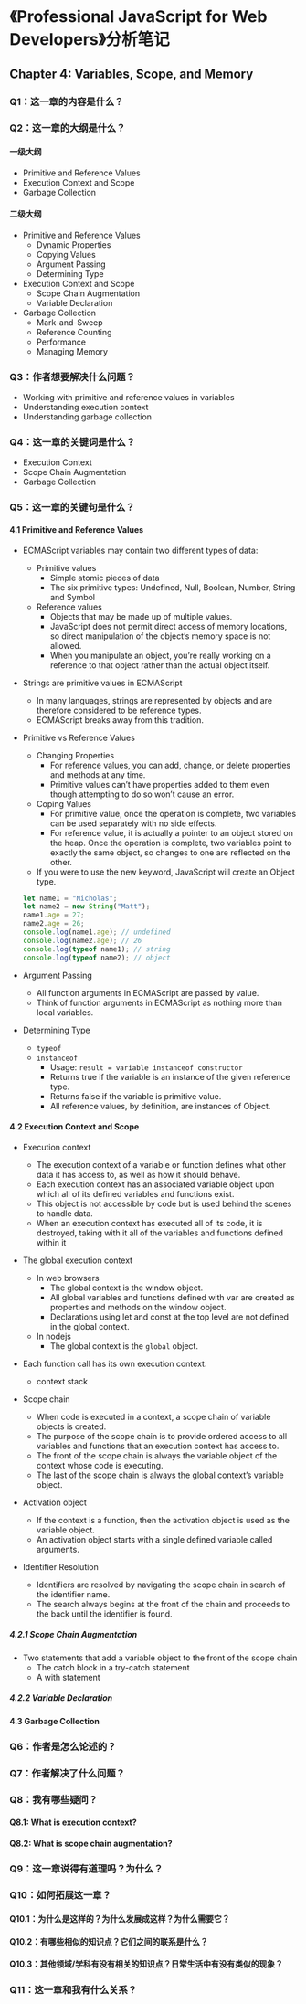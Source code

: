 # 《Professional JavaScript for Web Developers》分析笔记

## Chapter 4: Variables, Scope, and Memory

### Q1：这一章的内容是什么？

### Q2：这一章的大纲是什么？

#### 一级大纲

- Primitive and Reference Values
- Execution Context and Scope
- Garbage Collection

#### 二级大纲

- Primitive and Reference Values
  - Dynamic Properties
  - Copying Values
  - Argument Passing
  - Determining Type
- Execution Context and Scope
  - Scope Chain Augmentation
  - Variable Declaration
- Garbage Collection
  - Mark-and-Sweep
  - Reference Counting
  - Performance
  - Managing Memory

### Q3：作者想要解决什么问题？

- Working with primitive and reference values in variables
- Understanding execution context
- Understanding garbage collection

### Q4：这一章的关键词是什么？

- Execution Context
- Scope Chain Augmentation
- Garbage Collection

### Q5：这一章的关键句是什么？

#### 4.1 Primitive and Reference Values

- ECMAScript variables may contain two different types of data:
  - Primitive values
    - Simple atomic pieces of data
    - The six primitive types: Undefined, Null, Boolean, Number, String and Symbol
  - Reference values
    - Objects that may be made up of multiple values.
    - JavaScript does not permit direct access of memory locations,
      so direct manipulation of the object’s memory space is not allowed.
    - When you manipulate an object,
      you’re really working on a reference to that object rather than the actual object itself.

- Strings are primitive values in ECMAScript
  - In many languages,
    strings are represented by objects and are therefore considered to be reference types.
  - ECMAScript breaks away from this tradition.

- Primitive vs Reference Values
  - Changing Properties
    - For reference values, you can add, change, or delete properties and methods at any time.
    - Primitive values can’t have properties added to them even though attempting to do so won’t cause an error. 
  - Coping Values
    - For primitive value,
      once the operation is complete, two variables can be used separately with no side effects.
    - For reference value, it is actually a pointer to an object stored on the heap.
      Once the operation is complete, two variables point to exactly the same object,
      so changes to one are reflected on the other.
  - If you were to use the new keyword, JavaScript will create an Object type.

  ```javascript
  let name1 = "Nicholas";
  let name2 = new String("Matt");
  name1.age = 27;
  name2.age = 26;
  console.log(name1.age); // undefined
  console.log(name2.age); // 26
  console.log(typeof name1); // string
  console.log(typeof name2); // object
  ```

- Argument Passing
  - All function arguments in ECMAScript are passed by value.
  - Think of function arguments in ECMAScript as nothing more than local variables.

- Determining Type
  - `typeof`
  - `instanceof`
    - Usage: `result = variable instanceof constructor`
    - Returns true if the variable is an instance of the given reference type.
    - Returns false if the variable is primitive value.
    - All reference values, by definition, are instances of Object.

#### 4.2 Execution Context and Scope

- Execution context
  - The execution context of a variable or function defines what other data it has access to,
    as well as how it should behave.
  - Each execution context has an associated variable object upon which all of its defined variables and functions exist.
  - This object is not accessible by code but is used behind the scenes to handle data.
  - When an execution context has executed all of its code, it is destroyed,
    taking with it all of the variables and functions defined within it

- The global execution context
  - In web browsers
    - The global context is the window object.
    - All global variables and functions defined with var are created as properties and methods on the window object.
    - Declarations using let and const at the top level are not defined in the global context.
  - In nodejs
    - The global context is the `global` object.

- Each function call has its own execution context.
  - context stack

- Scope chain
  - When code is executed in a context, a scope chain of variable objects is created.
  - The purpose of the scope chain is to provide ordered access to all variables and functions that an execution context has access to.
  - The front of the scope chain is always the variable object of the context whose code is executing.
  - The last of the scope chain is always the global context’s variable object.

- Activation object
  - If the context is a function, then the activation object is used as the variable object.
  - An activation object starts with a single defined variable called arguments.

- Identifier Resolution
  - Identifiers are resolved by navigating the scope chain in search of the identifier name.
  - The search always begins at the front of the chain and proceeds to the back until the identifier is found.

##### 4.2.1 Scope Chain Augmentation

- Two statements that add a variable object to the front of the scope chain
  - The catch block in a try-catch statement
  - A with statement

##### 4.2.2 Variable Declaration

#### 4.3 Garbage Collection

### Q6：作者是怎么论述的？

### Q7：作者解决了什么问题？

### Q8：我有哪些疑问？

#### Q8.1: What is execution context?

#### Q8.2: What is scope chain augmentation?

### Q9：这一章说得有道理吗？为什么？

### Q10：如何拓展这一章？

#### Q10.1：为什么是这样的？为什么发展成这样？为什么需要它？

#### Q10.2：有哪些相似的知识点？它们之间的联系是什么？

#### Q10.3：其他领域/学科有没有相关的知识点？日常生活中有没有类似的现象？

### Q11：这一章和我有什么关系？

